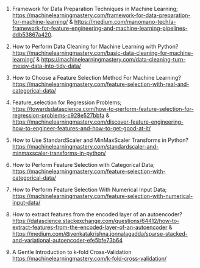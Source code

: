1. Framework for Data Preparation Techniques in Machine Learning;
https://machinelearningmastery.com/framework-for-data-preparation-for-machine-learning/ & https://medium.com/manomano-tech/a-framework-for-feature-engineering-and-machine-learning-pipelines-ddb53867a420.

2. How to Perform Data Cleaning for Machine Learning with Python?
https://machinelearningmastery.com/basic-data-cleaning-for-machine-learning/ &
https://machinelearningmastery.com/data-cleaning-turn-messy-data-into-tidy-data/


3. How to Choose a Feature Selection Method For Machine Learning? 
https://machinelearningmastery.com/feature-selection-with-real-and-categorical-data/


4. Feature_selection for Regression Problems;
https://towardsdatascience.com/how-to-perform-feature-selection-for-regression-problems-c928e527bbfa &
https://machinelearningmastery.com/discover-feature-engineering-how-to-engineer-features-and-how-to-get-good-at-it/

5. How to Use StandardScaler and MinMaxScaler Transforms in Python?
https://machinelearningmastery.com/standardscaler-and-minmaxscaler-transforms-in-python/

6. How to Perform Feature Selection with Categorical Data;
https://machinelearningmastery.com/feature-selection-with-categorical-data/

7. How to Perform Feature Selection With Numerical Input Data;
https://machinelearningmastery.com/feature-selection-with-numerical-input-data/

8. How to extract features from the encoded layer of an autoencoder? 
https://datascience.stackexchange.com/questions/64412/how-to-extract-features-from-the-encoded-layer-of-an-autoencoder &
https://medium.com/@venkatakrishna.jonnalagadda/sparse-stacked-and-variational-autoencoder-efe5bfe73b64

9. A Gentle Introduction to k-fold Cross-Validation
https://machinelearningmastery.com/k-fold-cross-validation/



